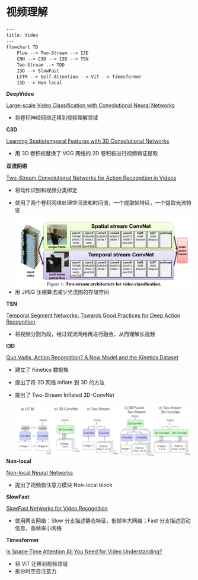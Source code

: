 # 视频理解

```mermaid
---
title: Video
---
flowchart TD
	Flow --> Two-Stream --> I3D
	CNN --> C3D --> I3D --> TSN
	Two-Stream --> TDD
    I3D --> SlowFast
	LSTM --> Self-Attention --> ViT --> Timesformer
	I3D --> Non-local
```

**DeepVideo**

[Large-scale Video Classification with Convolutional Neural Networks](https://static.googleusercontent.com/media/research.google.com/zh-CN//pubs/archive/42455.pdf)

- 将卷积神经网络迁移到视频理解领域

**C3D**

[Learning Spatiotemporal Features with 3D Convolutional Networks](https://arxiv.org/pdf/1412.0767)

- 用 3D 卷积核替换了 VGG 网络的 2D 卷积核进行视频特征提取

**双流网络**

[Two-Stream Convolutional Networks for Action Recognition in Videos](https://arxiv.org/abs/1406.2199)

- 将动作识别和视频分类绑定

- 使用了两个卷积网络处理空间流和时间流，一个提取帧特征，一个提取光流特征

  <img src="img/two-stream.png" width=600 style="float: left">
  
- 用 JPEG 压缩算法减少光流图的存储空间 

**TSN**

[Temporal Segment Networks: Towards Good Practices for Deep Action Recognition](https://arxiv.org/abs/1608.00859)

- 将视频分割为段，经过双流网络再进行融合，从而理解长视频

**I3D**

[Quo Vadis, Action Recognition? A New Model and the Kinetics Dataset](https://arxiv.org/abs/1705.07750)

- 建立了 Kinetics 数据集

- 提出了将 2D 网络 inflate 到 3D 的方法

- 提出了 Two-Stream Inflated 3D-ConvNet

  <img src="img/I3D.png" width=800 style="float: left">

**Non-local**

[Non-local Neural Networks](https://arxiv.org/abs/1711.07971)

- 提出了视频自注意力模块 Non-local block

**SlowFast**

[SlowFast Networks for Video Recognition](https://arxiv.org/abs/1812.03982)

- 使用两支网络：Slow 分支描述静态特征，低帧率大网络；Fast 分支描述运动信息，高帧率小网络

**Timesformer**

[Is Space-Time Attention All You Need for Video Understanding?](https://arxiv.org/abs/2102.05095)

- 将 ViT 迁移到视频领域
- 拆分时空自注意力 